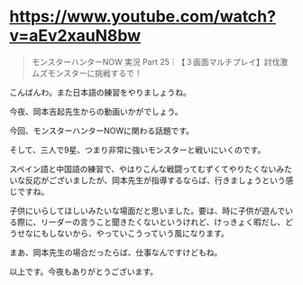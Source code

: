 # https://www.youtube.com/watch?v=aEv2xauN8bw

>  モンスターハンターNOW 実況 Part 25｜【３画面マルチプレイ】討伐激ムズモンスターに挑戦するで！ 

こんばんわ。また日本語の練習をやりましょうね。

今夜、岡本吉起先生からの動画いかがでしょう。

今回、モンスターハンターNOWに関わる話題です。

そして、三人で9星、つまり非常に強いモンスターと戦いにいくのです。

スペイン語と中国語の練習で、やはりこんな戦闘ってむずくてやりたくないみたいな反応がございましたが、岡本先生が指導するならば、行きましょうという感じですね。

子供にいらしてほしいみたいな場面だと思いました。要は、時に子供が遊んでいる際に、リーダーの言うこと聞きたくないというけれど、けっきょく暇だし、どうせなにもしないから、やっていこうっていう風になります。

まあ、岡本先生の場合だったらば、仕事なんですけどもね。

以上です。今夜もありがとうございます。
